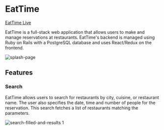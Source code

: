 # EatTime

[EatTime Live](https://eattime.herokuapp.com)

EatTime is a full-stack web application that allows users to make and manage reservations at restaurants. EatTime's backend is managed using Ruby on Rails with a PostgreSQL database and uses React/Redux on the frontend.


![splash-page](https://user-images.githubusercontent.com/32603834/36045129-96eb0a34-0d89-11e8-941c-6e93eaedd323.jpg)


## Features

### Search

EatTime allows users to search for restaurants by city, cuisine, or restaurant name. The user also specifies the date, time and number of people for the reservation. This search fetches a list of restaurants matching the parameters.

![search-filled-and-results 1](https://user-images.githubusercontent.com/32603834/36045628-296acb00-0d8b-11e8-83f6-08bbb55b5917.jpg)
